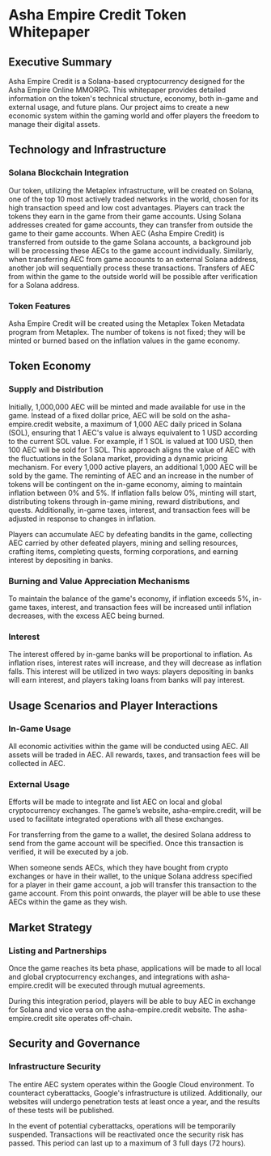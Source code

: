 # Asha Empire Credit Token Whitepaper

## Executive Summary
Asha Empire Credit is a Solana-based cryptocurrency designed for the Asha Empire Online MMORPG. This whitepaper provides detailed information on the token's technical structure, economy, both in-game and external usage, and future plans. Our project aims to create a new economic system within the gaming world and offer players the freedom to manage their digital assets.

## Technology and Infrastructure

### Solana Blockchain Integration
Our token, utilizing the Metaplex infrastructure, will be created on Solana, one of the top 10 most actively traded networks in the world, chosen for its high transaction speed and low cost advantages. Players can track the tokens they earn in the game from their game accounts. Using Solana addresses created for game accounts, they can transfer from outside the game to their game accounts. When AEC (Asha Empire Credit) is transferred from outside to the game Solana accounts, a background job will be processing these AECs to the game account individually. Similarly, when transferring AEC from game accounts to an external Solana address, another job will sequentially process these transactions. Transfers of AEC from within the game to the outside world will be possible after verification for a Solana address.

### Token Features
Asha Empire Credit will be created using the Metaplex Token Metadata program from Metaplex. The number of tokens is not fixed; they will be minted or burned based on the inflation values in the game economy.

## Token Economy

### Supply and Distribution
Initially, 1,000,000 AEC will be minted and made available for use in the game. Instead of a fixed dollar price, AEC will be sold on the asha-empire.credit website, a maximum of 1,000 AEC daily priced in Solana (SOL), ensuring that 1 AEC's value is always equivalent to 1 USD according to the current SOL value. For example, if 1 SOL is valued at 100 USD, then 100 AEC will be sold for 1 SOL. This approach aligns the value of AEC with the fluctuations in the Solana market, providing a dynamic pricing mechanism. For every 1,000 active players, an additional 1,000 AEC will be sold by the game. The reminting of AEC and an increase in the number of tokens will be contingent on the in-game economy, aiming to maintain inflation between 0% and 5%. If inflation falls below 0%, minting will start, distributing tokens through in-game mining, reward distributions, and quests. Additionally, in-game taxes, interest, and transaction fees will be adjusted in response to changes in inflation.

Players can accumulate AEC by defeating bandits in the game, collecting AEC carried by other defeated players, mining and selling resources, crafting items, completing quests, forming corporations, and earning interest by depositing in banks.

### Burning and Value Appreciation Mechanisms
To maintain the balance of the game's economy, if inflation exceeds 5%, in-game taxes, interest, and transaction fees will be increased until inflation decreases, with the excess AEC being burned.

### Interest
The interest offered by in-game banks will be proportional to inflation. As inflation rises, interest rates will increase, and they will decrease as inflation falls. This interest will be utilized in two ways: players depositing in banks will earn interest, and players taking loans from banks will pay interest.

## Usage Scenarios and Player Interactions

### In-Game Usage
All economic activities within the game will be conducted using AEC. All assets will be traded in AEC. All rewards, taxes, and transaction fees will be collected in AEC.

### External Usage
Efforts will be made to integrate and list AEC on local and global cryptocurrency exchanges. The game’s website, asha-empire.credit, will be used to facilitate integrated operations with all these exchanges.

For transferring from the game to a wallet, the desired Solana address to send from the game account will be specified. Once this transaction is verified, it will be executed by a job.

When someone sends AECs, which they have bought from crypto exchanges or have in their wallet, to the unique Solana address specified for a player in their game account, a job will transfer this transaction to the game account. From this point onwards, the player will be able to use these AECs within the game as they wish.

## Market Strategy

### Listing and Partnerships
Once the game reaches its beta phase, applications will be made to all local and global cryptocurrency exchanges, and integrations with asha-empire.credit will be executed through mutual agreements.

During this integration period, players will be able to buy AEC in exchange for Solana and vice versa on the asha-empire.credit website. The asha-empire.credit site operates off-chain.

## Security and Governance

### Infrastructure Security
The entire AEC system operates within the Google Cloud environment. To counteract cyberattacks, Google's infrastructure is utilized. Additionally, our websites will undergo penetration tests at least once a year, and the results of these tests will be published.

In the event of potential cyberattacks, operations will be temporarily suspended. Transactions will be reactivated once the security risk has passed. This period can last up to a maximum of 3 full days (72 hours).
